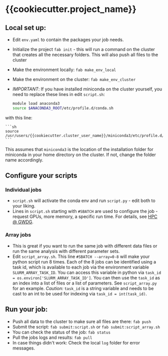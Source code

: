 # {{cookiecutter.project_name}}

## Local set up:
- Edit `env.yaml` to contain the packages your job needs.
- Initialize the project `fab init` - this will run a command on the cluster that creates all the necessary folders. This will also push all files to the cluster
- Make the environment locally: `fab make_env_local`
- Make the environment on the cluster: `fab make_env_cluster`
- _IMPORTANT_: If you have installed miniconda on the cluster yourself, you need to replace these lines in edit `script.sh`:

    ```sh
    module load anaconda3
    source $ANACONDA3_ROOT/etc/profile.d/conda.sh
    ```
with this line:

    ```sh
    source /usr/users/{{cookiecutter.cluster_user_name}}/miniconda3/etc/profile.d/conda.sh
    ```
This assumes that `miniconda3` is the location of the installation folder for miniconda in your home directory on the cluster. If not, change the folder name accordingly.


## Configure your scripts

### Individual jobs
- `script.sh` will activate the conda env and run `script.py` - edit both to your liking.
- Lines in `script.sh` starting with `#SBATCH` are used to configure the job - request GPUs, more memory, a specific run time. For details, see [HPC @ GWDG](https://docs.gwdg.de/doku.php?id=en:services:application_services:high_performance_computing:running_jobs_slurm).

### Array jobs
- This is great if you want to run the same job with different data files or run the same analysis with different parameter sets.
- Edit `script_array.sh`. This line `#SBATCH --array=0-8` will make your python script run 8 times. Each of the 8 jobs can be identified using a task id, which is available to each job via the environment variable `SLURM_ARRAY_TASK_ID`. You can access this variable in python via `task_id = os.environ['SLURM_ARRAY_TASK_ID']`. You can then use the `task_id` as an index into a list of files or a list of parameters. See `script_array.py` for an example. _Caution:_ `task_id` is a string variable and needs to be cast to an int to be used for indexing via `task_id = int(task_id)`.


## Run your job:
- Push all data to the cluster to make sure all files are there: `fab push`
- Submit the script: `fab submit:script.sh` or `fab submit:script_array.sh`
- You can check the status of the job: `fab status`
- Pull the jobs logs and results: `fab pull`
- In case things didn't work: Check the local `log` folder for error messages.

